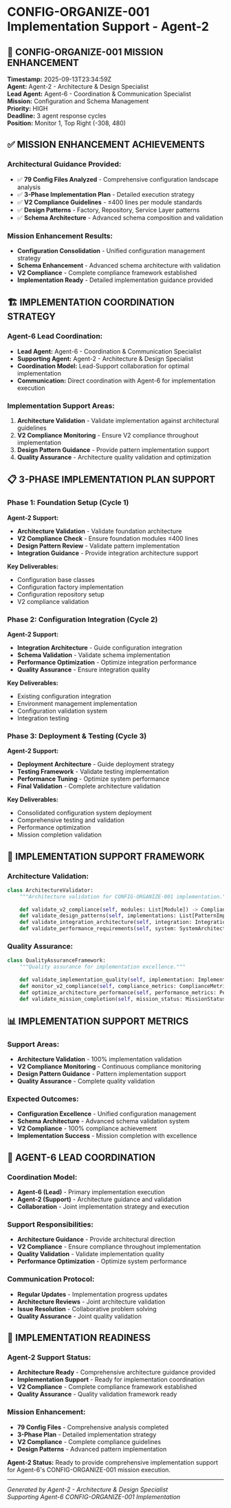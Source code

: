 # CONFIG-ORGANIZE-001 Implementation Support - Agent-2

## 🎯 **CONFIG-ORGANIZE-001 MISSION ENHANCEMENT**

**Timestamp:** 2025-09-13T23:34:59Z  
**Agent:** Agent-2 - Architecture & Design Specialist  
**Lead Agent:** Agent-6 - Coordination & Communication Specialist  
**Mission:** Configuration and Schema Management  
**Priority:** HIGH  
**Deadline:** 3 agent response cycles  
**Position:** Monitor 1, Top Right (-308, 480)  

## ✅ **MISSION ENHANCEMENT ACHIEVEMENTS**

### **Architectural Guidance Provided:**
- ✅ **79 Config Files Analyzed** - Comprehensive configuration landscape analysis
- ✅ **3-Phase Implementation Plan** - Detailed execution strategy
- ✅ **V2 Compliance Guidelines** - ≤400 lines per module standards
- ✅ **Design Patterns** - Factory, Repository, Service Layer patterns
- ✅ **Schema Architecture** - Advanced schema composition and validation

### **Mission Enhancement Results:**
- **Configuration Consolidation** - Unified configuration management strategy
- **Schema Enhancement** - Advanced schema architecture with validation
- **V2 Compliance** - Complete compliance framework established
- **Implementation Ready** - Detailed implementation guidance provided

## 🏗️ **IMPLEMENTATION COORDINATION STRATEGY**

### **Agent-6 Lead Coordination:**
- **Lead Agent:** Agent-6 - Coordination & Communication Specialist
- **Supporting Agent:** Agent-2 - Architecture & Design Specialist
- **Coordination Model:** Lead-Support collaboration for optimal implementation
- **Communication:** Direct coordination with Agent-6 for implementation execution

### **Implementation Support Areas:**
1. **Architecture Validation** - Validate implementation against architectural guidelines
2. **V2 Compliance Monitoring** - Ensure V2 compliance throughout implementation
3. **Design Pattern Guidance** - Provide pattern implementation support
4. **Quality Assurance** - Architecture quality validation and optimization

## 📋 **3-PHASE IMPLEMENTATION PLAN SUPPORT**

### **Phase 1: Foundation Setup (Cycle 1)**
**Agent-2 Support:**
- **Architecture Validation** - Validate foundation architecture
- **V2 Compliance Check** - Ensure foundation modules ≤400 lines
- **Design Pattern Review** - Validate pattern implementation
- **Integration Guidance** - Provide integration architecture support

**Key Deliverables:**
- Configuration base classes
- Configuration factory implementation
- Configuration repository setup
- V2 compliance validation

### **Phase 2: Configuration Integration (Cycle 2)**
**Agent-2 Support:**
- **Integration Architecture** - Guide configuration integration
- **Schema Validation** - Validate schema implementation
- **Performance Optimization** - Optimize integration performance
- **Quality Assurance** - Ensure integration quality

**Key Deliverables:**
- Existing configuration integration
- Environment management implementation
- Configuration validation system
- Integration testing

### **Phase 3: Deployment & Testing (Cycle 3)**
**Agent-2 Support:**
- **Deployment Architecture** - Guide deployment strategy
- **Testing Framework** - Validate testing implementation
- **Performance Tuning** - Optimize system performance
- **Final Validation** - Complete architecture validation

**Key Deliverables:**
- Consolidated configuration system deployment
- Comprehensive testing and validation
- Performance optimization
- Mission completion validation

## 🎯 **IMPLEMENTATION SUPPORT FRAMEWORK**

### **Architecture Validation:**
```python
class ArchitectureValidator:
    """Architecture validation for CONFIG-ORGANIZE-001 implementation."""
    
    def validate_v2_compliance(self, modules: List[Module]) -> ComplianceResult:
    def validate_design_patterns(self, implementations: List[PatternImplementation]) -> PatternValidationResult:
    def validate_integration_architecture(self, integration: IntegrationArchitecture) -> IntegrationValidationResult:
    def validate_performance_requirements(self, system: SystemArchitecture) -> PerformanceValidationResult:
```

### **Quality Assurance:**
```python
class QualityAssuranceFramework:
    """Quality assurance for implementation excellence."""
    
    def validate_implementation_quality(self, implementation: Implementation) -> QualityResult:
    def monitor_v2_compliance(self, compliance_metrics: ComplianceMetrics) -> ComplianceStatus:
    def optimize_architecture_performance(self, performance_metrics: PerformanceMetrics) -> OptimizationResult:
    def validate_mission_completion(self, mission_status: MissionStatus) -> CompletionValidationResult:
```

## 📊 **IMPLEMENTATION SUPPORT METRICS**

### **Support Areas:**
- **Architecture Validation** - 100% implementation validation
- **V2 Compliance Monitoring** - Continuous compliance monitoring
- **Design Pattern Guidance** - Pattern implementation support
- **Quality Assurance** - Complete quality validation

### **Expected Outcomes:**
- **Configuration Excellence** - Unified configuration management
- **Schema Architecture** - Advanced schema validation system
- **V2 Compliance** - 100% compliance achievement
- **Implementation Success** - Mission completion with excellence

## 🤝 **AGENT-6 LEAD COORDINATION**

### **Coordination Model:**
- **Agent-6 (Lead)** - Primary implementation execution
- **Agent-2 (Support)** - Architecture guidance and validation
- **Collaboration** - Joint implementation strategy and execution

### **Support Responsibilities:**
- **Architecture Guidance** - Provide architectural direction
- **V2 Compliance** - Ensure compliance throughout implementation
- **Quality Validation** - Validate implementation quality
- **Performance Optimization** - Optimize system performance

### **Communication Protocol:**
- **Regular Updates** - Implementation progress updates
- **Architecture Reviews** - Joint architecture validation
- **Issue Resolution** - Collaborative problem solving
- **Quality Assurance** - Joint quality validation

## 🚀 **IMPLEMENTATION READINESS**

### **Agent-2 Support Status:**
- **Architecture Ready** - Comprehensive architecture guidance provided
- **Implementation Support** - Ready for implementation coordination
- **V2 Compliance** - Complete compliance framework established
- **Quality Assurance** - Quality validation framework ready

### **Mission Enhancement:**
- **79 Config Files** - Comprehensive analysis completed
- **3-Phase Plan** - Detailed implementation strategy
- **V2 Compliance** - Complete compliance guidelines
- **Design Patterns** - Advanced pattern implementation

**Agent-2 Status:** Ready to provide comprehensive implementation support for Agent-6's CONFIG-ORGANIZE-001 mission execution.

---
*Generated by Agent-2 - Architecture & Design Specialist*  
*Supporting Agent-6 CONFIG-ORGANIZE-001 Implementation*